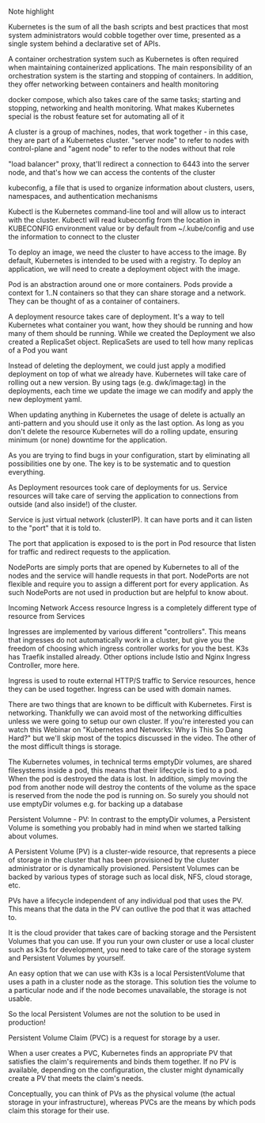 Note highlight

Kubernetes is the sum of all the bash scripts and best practices that most system administrators would cobble together over time, presented as a single system behind a declarative set of APIs.

A container orchestration system such as Kubernetes is often required when maintaining containerized applications. The main responsibility of an orchestration system is the starting and stopping of containers. In addition, they offer networking between containers and health monitoring

docker compose, which also takes care of the same tasks; starting and stopping, networking and health monitoring. What makes Kubernetes special is the robust feature set for automating all of it

A cluster is a group of machines, nodes, that work together - in this case, they are part of a Kubernetes cluster.
"server node" to refer to nodes with control-plane and "agent node" to refer to the nodes without that role

"load balancer" proxy, that'll redirect a connection to 6443 into the server node, and that's how we can access the contents of the cluster

kubeconfig, a file that is used to organize information about clusters, users, namespaces, and authentication mechanisms

Kubectl is the Kubernetes command-line tool and will allow us to interact with the cluster. Kubectl will read kubeconfig from the location in KUBECONFIG environment value or by default from ~/.kube/config and use the information to connect to the cluster

To deploy an image, we need the cluster to have access to the image. By default, Kubernetes is intended to be used with a registry. To deploy an application, we will need to create a deployment object with the image.

Pod is an abstraction around one or more containers. Pods provide a context for 1..N containers so that they can share storage and a network. They can be thought of as a container of containers.

A deployment resource takes care of deployment. It's a way to tell Kubernetes what container you want, how they should be running and how many of them should be running.
While we created the Deployment we also created a ReplicaSet object. ReplicaSets are used to tell how many replicas of a Pod you want

Instead of deleting the deployment, we could just apply a modified deployment on top of what we already have. Kubernetes will take care of rolling out a new version. By using tags (e.g. dwk/image:tag) in the deployments, each time we update the image we can modify and apply the new deployment yaml.

When updating anything in Kubernetes the usage of delete is actually an anti-pattern and you should use it only as the last option. As long as you don't delete the resource Kubernetes will do a rolling update, ensuring minimum (or none) downtime for the application.

As you are trying to find bugs in your configuration, start by eliminating all possibilities one by one. The key is to be systematic and to question everything.

As Deployment resources took care of deployments for us. Service resources will take care of serving the application to connections from outside (and also inside!) of the cluster.

Service is just virtual network (clusterIP). It can have ports and it can listen to the "port" that it is told to.

The port that application is exposed to is the port in Pod resource that listen for traffic and redirect requests to the application.

NodePorts are simply ports that are opened by Kubernetes to all of the nodes and the service will handle requests in that port. NodePorts are not flexible and require you to assign a different port for every application. As such NodePorts are not used in production but are helpful to know about.

Incoming Network Access resource Ingress is a completely different type of resource from Services

Ingresses are implemented by various different "controllers". This means that ingresses do not automatically work in a cluster, but give you the freedom of choosing which ingress controller works for you the best. K3s has Traefik installed already. Other options include Istio and Nginx Ingress Controller, more here.

Ingress is used to route external HTTP/S traffic to Service resources, hence they can be used together. Ingress can be used with domain names.

There are two things that are known to be difficult with Kubernetes. First is networking. Thankfully we can avoid most of the networking difficulties unless we were going to setup our own cluster. If you're interested you can watch this Webinar on "Kubernetes and Networks: Why is This So Dang Hard?" but we'll skip most of the topics discussed in the video. The other of the most difficult things is storage.

The Kubernetes volumes, in technical terms emptyDir volumes, are shared filesystems inside a pod, this means that their lifecycle is tied to a pod. When the pod is destroyed the data is lost. In addition, simply moving the pod from another node will destroy the contents of the volume as the space is reserved from the node the pod is running on. So surely you should not use emptyDir volumes e.g. for backing up a database

Persistent Volumne - PV:
In contrast to the emptyDir volumes, a Persistent Volume is something you probably had in mind when we started talking about volumes.

A Persistent Volume (PV) is a cluster-wide resource, that represents a piece of storage in the cluster that has been provisioned by the cluster administrator or is dynamically provisioned. Persistent Volumes can be backed by various types of storage such as local disk, NFS, cloud storage, etc.

PVs have a lifecycle independent of any individual pod that uses the PV. This means that the data in the PV can outlive the pod that it was attached to.

It is the cloud provider that takes care of backing storage and the Persistent Volumes that you can use. If you run your own cluster or use a local cluster such as k3s for development, you need to take care of the storage system and Persistent Volumes by yourself.

An easy option that we can use with K3s is a local PersistentVolume that uses a path in a cluster node as the storage. This solution ties the volume to a particular node and if the node becomes unavailable, the storage is not usable.

So the local Persistent Volumes are not the solution to be used in production!

Persistent Volume Claim (PVC) is a request for storage by a user.

When a user creates a PVC, Kubernetes finds an appropriate PV that satisfies the claim's requirements and binds them together. If no PV is available, depending on the configuration, the cluster might dynamically create a PV that meets the claim's needs.

Conceptually, you can think of PVs as the physical volume (the actual storage in your infrastructure), whereas PVCs are the means by which pods claim this storage for their use.
